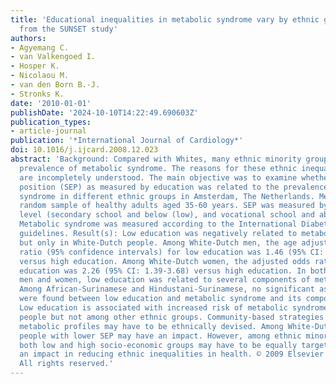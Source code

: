```yaml
---
title: 'Educational inequalities in metabolic syndrome vary by ethnic group: Evidence
  from the SUNSET study'
authors:
- Agyemang C.
- van Valkengoed I.
- Hosper K.
- Nicolaou M.
- van den Born B.-J.
- Stronks K.
date: '2010-01-01'
publishDate: '2024-10-10T14:22:49.690603Z'
publication_types:
- article-journal
publication: '*International Journal of Cardiology*'
doi: 10.1016/j.ijcard.2008.12.023
abstract: 'Background: Compared with Whites, many ethnic minority groups have higher
  prevalence of metabolic syndrome. The reasons for these ethnic inequalities in health
  are incompletely understood. The main objective was to examine whether socio-economic
  position (SEP) as measured by education was related to the prevalence of metabolic
  syndrome in different ethnic groups in Amsterdam, The Netherlands. Method(s): A
  random sample of healthy adults aged 35-60 years. SEP was measured by educational
  level (secondary school and below (low), and vocational school and above (high)).
  Metabolic syndrome was measured according to the International Diabetic Federation
  guidelines. Result(s): Low education was negatively related to metabolic syndrome
  but only in White-Dutch people. Among White-Dutch men, the age adjusted prevalence
  ratio (95% confidence intervals) for low education was 1.46 (95% CI: 1.01-2.10)
  versus high education. Among White-Dutch women, the adjusted odds ratios for low
  education was 2.26 (95% CI: 1.39-3.68) versus high education. In both White-Dutch
  men and women, low education was related to several components of metabolic syndrome.
  Among African-Surinamese and Hindustani-Surinamese, no significant associations
  were found between low education and metabolic syndrome and its components. Conclusion(s):
  Low education is associated with increased risk of metabolic syndrome among White-Dutch
  people but not among other ethnic groups. Community-based strategies to improve
  metabolic profiles may have to be ethnically devised. Among White-Dutch, targeting
  people with lower SEP may have an impact. However, among ethnic minority groups,
  both low and high socio-economic groups may have to be equally targeted to have
  an impact in reducing ethnic inequalities in health. © 2009 Elsevier Ireland Ltd.
  All rights reserved.'
---
```

